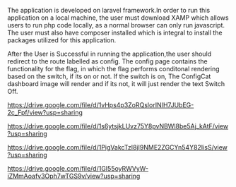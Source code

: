 The application is developed on laravel framework.In order to run this application on a local machine, the user must download XAMP which allows users to run php code locally, as a normal browser can only run javascript.
The user must also have composer installed which is integral to install the packages utilized for this application.

After the User is Successful in running the application,the user should redirect to the route labelled as config. The config page contains the functionality for the flag, in which the flag performs conditonal rendering based on the switch, if its on or not. If the switch is on, The ConfigCat dashboard image will render and if its not, it will just render the text Switch Off.

https://drive.google.com/file/d/1vHps4p3ZoRQslorINIH7JUbEG-2c_Fpf/view?usp=sharing

https://drive.google.com/file/d/1s6ytsjkLUvz75Y8pvNBWl8be5Aj_kAtF/view?usp=sharing

https://drive.google.com/file/d/1PigVakcTzl8jI9NME2ZGCYn54Y82IisS/view?usp=sharing

https://drive.google.com/file/d/1GI55oyRWVyW-iZMmAoafv3Oph7wTGS9v/view?usp=sharing
